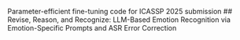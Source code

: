 Parameter-efficient fine-tuning code for ICASSP 2025 submission ## Revise, Reason, and Recognize: LLM-Based Emotion Recognition via Emotion-Specific Prompts and ASR Error Correction
